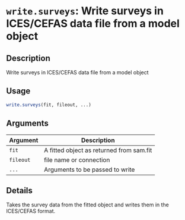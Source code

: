 # `write.surveys`: Write surveys in ICES/CEFAS data file from a model object

## Description


 Write surveys in ICES/CEFAS data file from a model object


## Usage

```r
write.surveys(fit, fileout, ...)
```


## Arguments

Argument      |Description
------------- |----------------
```fit```     |     A fitted object as returned from sam.fit
```fileout```     |     file name or connection
```...```     |     Arguments to be passed to write

## Details


 Takes the survey data from the fitted object and writes them in the ICES/CEFAS format.


